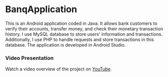 # BanqApplication

This is an Android application coded in Java. It allows bank customers to verify their accounts, transfer money, and check their monetary transaction history. I use MySQL database to store users' information and transactions. Additionally, I use PHP to handle requests and store transactions in this database. The application is developed in Android Studio.

### Video Presentation

Watch a video overview of the project on [YouTube](https://youtu.be/s5lopbbY_0g?si=VOeUxgVNQpfrZN4K).
